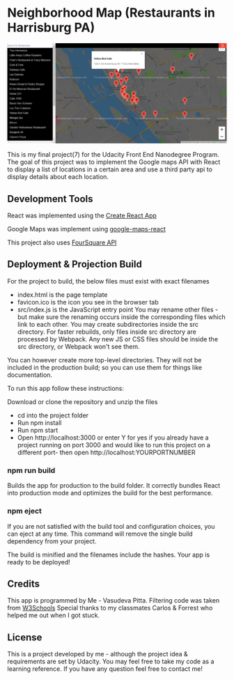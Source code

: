 # Neighborhood Map (Restaurants in Harrisburg PA)

![neighborhood map app](https://github.com/vasudevapitta/neighborhood-map/blob/master/screenshot.png)

This is my final project(7) for the Udacity Front End Nanodegree Program.
The goal of this project was to implement the Google maps API with React to display a list of locations in a certain area and use a third party api to display details about each location.

## Development Tools
React was implemented using the [Create React App](https://reactjs.org/docs/getting-started.html)

Google Maps was implement using [google-maps-react](https://developers.google.com/maps/documentation/)

This project also uses [FourSquare API](https://developer.foursquare.com/)

## Deployment & Projection Build
For the project to build, the below files must exist with exact filenames
- index.html is the page template
- favicon.ico is the icon you see in the browser tab
- src/index.js is the JavaScript entry point
You may rename other files - but make sure the renaming occurs inside the corresponding files which link to each other.
You may create subdirectories inside the src directory. For faster rebuilds, only files inside src directory are processed by Webpack.
Any new JS or CSS files should be inside the src directory, or Webpack won't see them.

You can however create more top-level directories.
They will not be included in the production build; so you can use them for things like documentation.

To run this app follow these instructions:

Download or clone the repository and unzip the files 
- cd into the project folder
- Run npm install
- Run npm start
- Open http://localhost:3000
or enter Y for yes if you already have a project running on port 3000 and would like to run this project on a different port- then open http://localhost:YOURPORTNUMBER

### npm run build
Builds the app for production to the build folder.
It correctly bundles React into production mode and optimizes the build for the best performance.

### npm eject
If you are not satisfied with the build tool and configuration choices,
you can eject at any time. This command will remove the single build dependency from your project.

The build is minified and the filenames include the hashes.
Your app is ready to be deployed!

## Credits
This app is programmed by Me - Vasudeva Pitta.
Filtering code was taken from [W3Schools](https://www.w3schools.com/howto/howto_js_filter_lists.asp)
Special thanks to my classmates Carlos & Forrest who helped me out when I got stuck.

## License
This is a project developed by me - although the project idea & requirements are set by Udacity.
You may feel free to take my code as a learning reference. If you have any question feel free to contact me!
